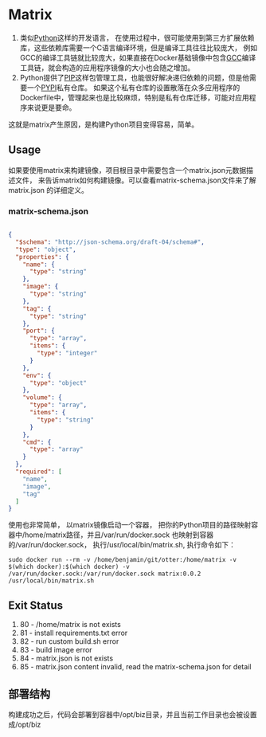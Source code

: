# Matrix

1. 类似[Python](https://www.python.org)这样的开发语言， 在使用过程中，很可能使用到第三方扩展依赖库，这些依赖库需要一个C语言编译环境，但是编译工具往往比较庞大，
例如GCC的编译工具链就比较庞大，如果直接在Docker基础镜像中包含[GCC](https://gcc.gnu.org/)编译工具链，就会构造的应用程序镜像的大小也会随之增加。
2. Python提供了[PIP](https://pip.pypa.io/en/stable/)这样包管理工具，也能很好解决递归依赖的问题，但是他需要一个[PYPI](https://pypi.python.org/pypi)私有仓库。
如果这个私有仓库的设置散落在众多应用程序的Dockerfile中，管理起来也是比较麻烦，特别是私有仓库迁移，可能对应用程序来说更是要命。  


这就是matrix产生原因，是构建Python项目变得容易，简单。

## Usage

如果要使用matrix来构建镜像，项目根目录中需要包含一个matrix.json元数据描述文件， 来告诉matrix如何构建镜像。可以查看matrix-schema.json文件来了解matrix.json
的详细定义。

### matrix-schema.json

```json

{
  "$schema": "http://json-schema.org/draft-04/schema#",
  "type": "object",
  "properties": {
    "name": {
      "type": "string"
    },
    "image": {
      "type": "string"
    },
    "tag": {
      "type": "string"
    },
    "port": {
      "type": "array",
      "items": {
        "type": "integer"
      }
    },
    "env": {
      "type": "object"
    },
    "volume": {
      "type": "array",
      "items": {
        "type": "string"
      }
    },
    "cmd": {
      "type": "array"
    }
  },
  "required": [
    "name",
    "image",
    "tag"
  ]
}

```

使用也非常简单， 以matrix镜像启动一个容器， 把你的Python项目的路径映射容器中/home/matrix路径，并且/var/run/docker.sock 也映射到容器的/var/run/docker.sock，
执行/usr/local/bin/matrix.sh, 执行命令如下：

```shell
sudo docker run --rm -v /home/benjamin/git/otter:/home/matrix -v $(which docker):$(which docker) -v /var/run/docker.sock:/var/run/docker.sock matrix:0.0.2 /usr/local/bin/matrix.sh

```

## Exit Status

1. 80 - /home/matrix is not exists
2. 81 - install requirements.txt error
3. 82 - run custom build.sh error
4. 83 - build image error
5. 84 - matrix.json is not exists
6. 85 - matrix.json content invalid, read the matrix-schema.json for detail

## 部署结构
构建成功之后，代码会部署到容器中/opt/biz目录，并且当前工作目录也会被设置成/opt/biz
